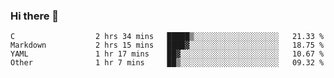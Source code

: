 ### Hi there 👋

<!--
**WShiBin/WShiBin** is a ✨ _special_ ✨ repository because its `README.md` (this file) appears on your GitHub profile.

Here are some ideas to get you started:

- 🔭 I’m currently working on ...
- 🌱 I’m currently learning ...
- 👯 I’m looking to collaborate on ...
- 🤔 I’m looking for help with ...
- 💬 Ask me about ...
- 📫 How to reach me: ...
- 😄 Pronouns: ...
- ⚡ Fun fact: ...
-->

<!--START_SECTION:waka-->

```text
C                  2 hrs 34 mins   █████▒░░░░░░░░░░░░░░░░░░░   21.33 %
Markdown           2 hrs 15 mins   ████▓░░░░░░░░░░░░░░░░░░░░   18.75 %
YAML               1 hr 17 mins    ██▓░░░░░░░░░░░░░░░░░░░░░░   10.67 %
Other              1 hr 7 mins     ██▒░░░░░░░░░░░░░░░░░░░░░░   09.32 %
```

<!--END_SECTION:waka-->
